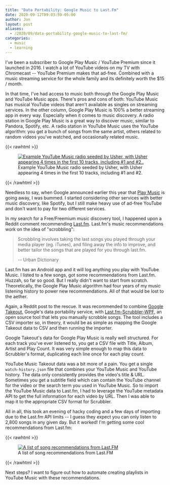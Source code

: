 ```yaml
---
title: "Data Portability: Google Music to Last.Fm"
date: 2020-09-12T09:03:59-05:00
author: Jon
layout: post
aliases:
  - /2020/09/data-portability-google-music-to-last-fm/
categories:
  - music
  - learning
---
```


I've been a subscriber to Google Play Music / YouTube Premium since it launched in 2016. I watch a lot of YouTube videos on my TV with Chromecast -- YouTube Premium makes that ad-free. Combined with a music streaming service for the whole family and its definitely worth the $15 / month.

In that time, I've had access to music both through the Google Play Music and YouTube Music apps. There's pros and cons of both: YouTube Music has musical YouTube videos that aren't available as singles on streaming services. In the other column, Google Play Music is 100% a better streaming app in every way. Especially when it comes to music discovery. A radio station in Google Play Music is a great way to discover music, similar to Pandora, Spotify, etc. A radio station in YouTube Music uses the YouTube algorithm: you get a bunch of songs from the same artist, others related to random videos you've watched, and occasionally related music.

{{< rawhtml >}}

<figure style="max-width: 100%">
  <a href="/images/content/data-portability/usher-radio.png"><img aria-describedby="caption-42" src="/images/content/data-portability/usher-radio.png" alt="Example YouTube Music radio seeded by Usher, with Usher appearing 4 times in the first 10 tracks, including #1 and #2.." /></a>
  
  <figcaption id="caption-42">
    Example YouTube Music radio seeded by Usher, with Usher appearing 4 times in the first 10 tracks, including #1 and #2.
  </figcaption>
</figure>
{{< /rawhtml >}}

Needless to say, when Google announced earlier this year that [Play Music](https://support.google.com/youtubemusic/thread/62843644?hl=en) is going away, I was bummed. I started considering other services with better music discovery, like Spotify, but I still make heavy use of ad-free YouTube and don't want to pay for two different services.

In my search for a Free/Freemium music discovery tool, I happened upon a Reddit comment recommending [Last.fm](https://www.last.fm/). Last.fm's music recommendations work on the idea of "scrobbling":

> Scrobbling involves taking the last songs you played through your media player (eg. iTunes), and filing away the info to improve, and better tailor the songs that are played for you through last.fm.
>
> -- Urban Dictionary

Last.fm has an Android app and it will log anything you play with YouTube Music. I listed to a few songs, got some recommendations from Last.fm. Huzzah, so far so good. But I really didn't want to start from scratch. Theoretically, the Google Play Music algorithm had four years of my music listening history to power new recommendations. All of that would be lost to the aether.

Again, a Reddit post to the rescue. It was recommended to combine [Google Takeout](https://takeout.google.com/settings/takeout), Google's data portability service, with [Last.fm-Scrubbler-WPF](https://github.com/coczero/Last.fm-Scrubbler-WPF), an open source tool that lets you manually scrobble songs. The tool includes a CSV importer so, in theory, it would be as simple as mapping the Google Takeout data to CSV and then running the importer.

Google Takeout's data for Google Play Music is really well structured. For each track you've ever listened to, you get a CSV file with Title, Album, Artist and Play Count. It was very simple enough to map this data to Scrubbler's format, duplicating each line once for each play count.

YouTube Music Takeout data was a bit more of a pain. You get a single `watch-history.json` file that combines your YouTube Music and YouTube history. The data only consistently provides the video's title & URL. Sometimes you get a subtitle field which can contain the YouTube channel for the video or the search term you used in YouTube Music. So to import the YouTube Music data to Last.fm, I had to leverage the YouTube metadata API to get the full information for each video by URL. Then I was able to map it to the appropriate CSV format for Scrubbler.

All in all, this took an evening of hacky coding and a few days of importing due to the Last.fm API limits -- I guess they expect you can only listen to 2,800 songs in any given day. But it worked! I'm getting some cool recommendations from Last.fm:

{{< rawhtml >}}

<figure style="max-width: 100%">
  <a href="/images/content/data-portability/lastfm-recommendations.png"><img aria-describedby="caption-43" src="/images/content/data-portability/lastfm-recommendations.png" alt="A list of song recommendations from Last.FM" /></a>
  
  <figcaption id="caption-43">
    A list of song recommendations from Last.FM
  </figcaption>
</figure>
{{< /rawhtml >}}

Next steps? I want to figure out how to automate creating playlists in YouTube Music with these recommendations.
